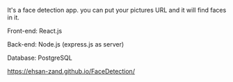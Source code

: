 It's a face detection app. you can put your pictures URL and it will find faces in it.

Front-end: React.js

Back-end: Node.js (express.js as server)

Database: PostgreSQL

https://ehsan-zand.github.io/FaceDetection/
